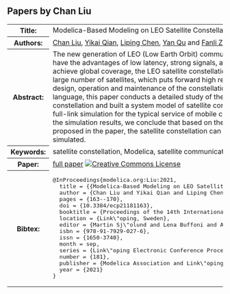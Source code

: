 ## Papers by Chan Liu
<table><tr><th>Title:</th>
<td>Modelica-Based Modeling on LEO Satellite Constellation</td>
</tr>
<tr><th>Authors:</th>
<td>
<a href="/proceedings/authors/ChanLiu">Chan Liu</a>, <a href="/proceedings/authors/YikaiQian">Yikai Qian</a>, <a href="/proceedings/authors/LipingChen">Liping Chen</a>, <a href="/proceedings/authors/YanQu">Yan Qu</a> and <a href="/proceedings/authors/FanliZhou">Fanli Zhou</a></td>
</tr>
<tr><th>Abstract:</th>
<td>The new generation of LEO (Low Earth Orbit) communication satellite constellations have the advantages of low latency, strong signals, and global coverage. In order to achieve global coverage, the LEO satellite constellations are often very large, with a large number of satellites, which puts forward high requirements for the overall design, operation and maintenance of the constellation. Based on the Modelica language, this paper conducts a detailed study of the LEO communication satellite constellation and built a system model of satellite constellation, and carries out a full-link simulation for the typical service of mobile communication. By analyzing the simulation results, we conclude that based on the model of satellite constellation proposed in the paper, the satellite constellation can be quickly designed and simulated.</td></tr>
<tr><th>Keywords:</th>
<td>satellite constellation, Modelica, satellite communication, full-link simulation</td></tr>
<tr><th>Paper:</th>
<td><a href="https://doi.org/10.3384/ecp21181163">full paper</a> <a rel="license" href="http://creativecommons.org/licenses/by/4.0/"><img alt="Creative Commons License" style="border-width:0" src="https://i.creativecommons.org/l/by/4.0/88x31.png" /></a></td>
</tr>
<tr><th>Bibtex:</th>
<td><pre>
@InProceedings{modelica.org:Liu:2021,
  title = {{Modelica-Based Modeling on LEO Satellite Constellation}},
  author = {Chan Liu and Yikai Qian and Liping Chen and Yan Qu and Fanli Zhou},
  pages = {163--170},
  doi = {10.3384/ecp21181163},
  booktitle = {Proceedings of the 14th International Modelica Conference},
  location = {Link\&quot;oping, Sweden},
  editor = {Martin Sj\&quot;olund and Lena Buffoni and Adrian Pop and Lennart Ochel},
  isbn = {978-91-7929-027-6},
  issn = {1650-3740},
  month = sep,
  series = {Link\&quot;oping Electronic Conference Proceedings},
  number = {181},
  publisher = {Modelica Association and Link\&quot;oping University Electronic Press},
  year = {2021}
}
</pre></td></tr>
</table><br>
